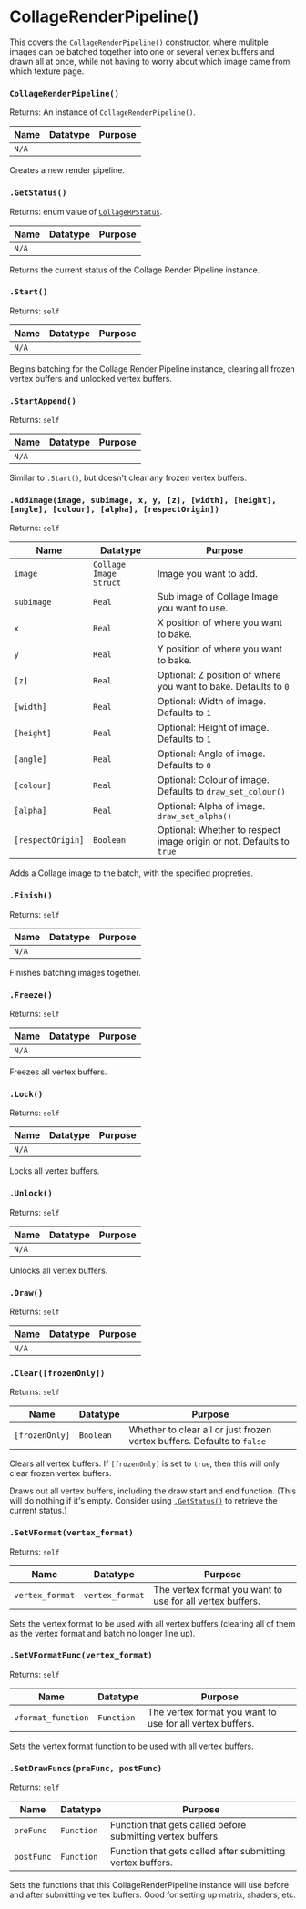 # CollageRenderPipeline()

This covers the `CollageRenderPipeline()` constructor, where mulitple images can be batched together into one or several vertex buffers and drawn all at once, while not having to worry about which image came from which texture page.

### `CollageRenderPipeline()`

Returns: An instance of `CollageRenderPipeline()`.

|Name|Datatype|Purpose|
|---|---|---|
|`N/A`|||

Creates a new render pipeline.

### `.GetStatus()`

Returns: enum value of [`CollageRPStatus`](enums.md#collagerpstatus).

|Name|Datatype|Purpose|
|---|---|---|
|`N/A`|||

Returns the current status of the Collage Render Pipeline instance.

### `.Start()`

Returns: `self`

|Name|Datatype|Purpose|
|---|---|---|
|`N/A`|||

Begins batching for the Collage Render Pipeline instance, clearing all frozen vertex buffers and unlocked vertex buffers.

### `.StartAppend()`

Returns: `self`

|Name|Datatype|Purpose|
|---|---|---|
|`N/A`|||

Similar to `.Start()`, but doesn't clear any frozen vertex buffers.

### `.AddImage(image, subimage, x, y, [z], [width], [height], [angle], [colour], [alpha], [respectOrigin])`

Returns: `self`

|Name|Datatype|Purpose|
|---|---|---|
|`image`|`Collage Image Struct`|Image you want to add.|
|`subimage`|`Real`|Sub image of Collage Image you want to use.|
|`x`|`Real`|X position of where you want to bake.|
|`y`|`Real`|Y position of where you want to bake.|
|`[z]`|`Real`|Optional: Z position of where you want to bake. Defaults to `0`|
|`[width]`|`Real`|Optional: Width of image. Defaults to `1`|
|`[height]`|`Real`|Optional: Height of image. Defaults to `1`|
|`[angle]`|`Real`|Optional: Angle of image. Defaults to `0`|
|`[colour]`|`Real`|Optional: Colour of image. Defaults to `draw_set_colour()`|
|`[alpha]`|`Real`|Optional: Alpha of image. `draw_set_alpha()`|
|`[respectOrigin]`|`Boolean`|Optional: Whether to respect image origin or not. Defaults to `true`|

Adds a Collage image to the batch, with the specified propreties.

### `.Finish()`

Returns: `self`

|Name|Datatype|Purpose|
|---|---|---|
|`N/A`|||

Finishes batching images together.

### `.Freeze()`

Returns: `self`

|Name|Datatype|Purpose|
|---|---|---|
|`N/A`|||

Freezes all vertex buffers.

### `.Lock()`

Returns: `self`

|Name|Datatype|Purpose|
|---|---|---|
|`N/A`|||

Locks all vertex buffers.

### `.Unlock()`

Returns: `self`

|Name|Datatype|Purpose|
|---|---|---|
|`N/A`|||

Unlocks all vertex buffers.

### `.Draw()`

Returns: `self`

|Name|Datatype|Purpose|
|---|---|---|
|`N/A`|||

### `.Clear([frozenOnly])`

Returns: `self`

|Name|Datatype|Purpose|
|---|---|---|
|`[frozenOnly]`|`Boolean`|Whether to clear all or just frozen vertex buffers. Defaults to `false`|

Clears all vertex buffers. If `[frozenOnly]` is set to `true`, then this will only clear frozen vertex buffers.

Draws out all vertex buffers, including the draw start and end function. (This will do nothing if it's empty. Consider using [`.GetStatus()`](collage-render-pipeline.md#getstatus) to retrieve the current status.)

### `.SetVFormat(vertex_format)`

Returns: `self`

|Name|Datatype|Purpose|
|---|---|---|
|`vertex_format`|`vertex_format`|The vertex format you want to use for all vertex buffers.|

Sets the vertex format to be used with all vertex buffers (clearing all of them as the vertex format and batch no longer line up).

### `.SetVFormatFunc(vertex_format)`

Returns: `self`

|Name|Datatype|Purpose|
|---|---|---|
|`vformat_function`|`Function`|The vertex format you want to use for all vertex buffers.|

Sets the vertex format function to be used with all vertex buffers.

### `.SetDrawFuncs(preFunc, postFunc)`

Returns: `self`

|Name|Datatype|Purpose|
|---|---|---|
|`preFunc`|`Function`|Function that gets called before submitting vertex buffers.|
|`postFunc`|`Function`|Function that gets called after submitting vertex buffers.|

Sets the functions that this CollageRenderPipeline instance will use before and after submitting vertex buffers. Good for setting up matrix, shaders, etc.